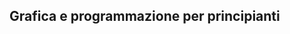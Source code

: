 <script src='/setup.js'></script>
<script> setTitle("Copernicane 2019") </script>

## Grafica e programmazione per principianti

